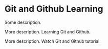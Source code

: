 # Git and Github Learning
Some description.  

More description. 
Learning Git and Github.   

More description.
Watch Git and Github tutorial.

